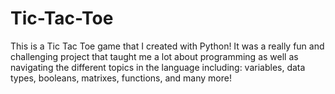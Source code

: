 # Tic-Tac-Toe

This is a Tic Tac Toe game that I created with Python!
It was a really fun and challenging project that taught me a lot about programming as well as navigating the different topics in the language including:
variables, data types, booleans, matrixes, functions, and many more!
